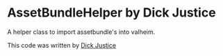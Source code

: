 # AssetBundleHelper by Dick Justice

A helper class to import assetbundle's into valheim.

This code was written by [Dick Justice](https://github.com/DickDangerJustice)
